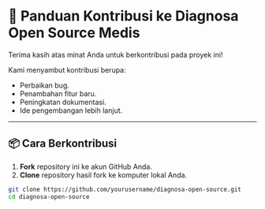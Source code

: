 # 🎯 Panduan Kontribusi ke Diagnosa Open Source Medis

Terima kasih atas minat Anda untuk berkontribusi pada proyek ini!

Kami menyambut kontribusi berupa:
- Perbaikan bug.
- Penambahan fitur baru.
- Peningkatan dokumentasi.
- Ide pengembangan lebih lanjut.

---

## 📦 Cara Berkontribusi

1. **Fork** repository ini ke akun GitHub Anda.
2. **Clone** repository hasil fork ke komputer lokal Anda.

```bash
git clone https://github.com/yourusername/diagnosa-open-source.git
cd diagnosa-open-source

